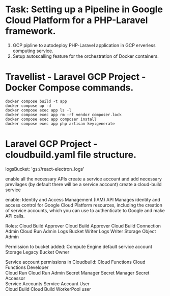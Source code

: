 # Task: Setting up a Pipeline in Google Cloud Platform for a PHP-Laravel framework. 

1. GCP pipline to autodeploy PHP-Laravel application in GCP erverless computing service.
2. Setup autoscalling feature for the orchestration of Docker containers.

# Travellist - Laravel GCP Project - Docker Compose commands.
```
docker compose build -t app
docker compose up -d
docker compose exec app ls -l
docker compose exec app rm -rf vendor composer.lock
docker compose exec app composer install
docker compose exec app php artisan key:generate
```

# Laravel GCP Project - cloudbuild.yaml file structure.

logsBucket: 'gs://react-electron_logs'



enable all the necessary APIs
create a service account and add necessary previlages (by default there will be a service account)
create a cloud-build service

enable:
Identity and Access Management (IAM) API
Manages identity and access control for Google Cloud Platform resources, including the creation of service accounts, which you can use to authenticate to Google and make API calls.


Roles:
Cloud Build Approver
Cloud Build Approver
Cloud Build Connection Admin
Cloud Run Admin
Logs Bucket Writer
Logs Writer
Storage Object Admin

Permission to bucket added:
Compute Engine default service account	
Storage Legacy Bucket Owner


Service account permissions in Cloudbuild:
Cloud Functions	Cloud Functions Developer		
Cloud Run	Cloud Run Admin
Secret Manager	Secret Manager Secret Accessor		
Service Accounts	Service Account User		
Cloud Build	Cloud Build WorkerPool user		
